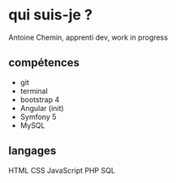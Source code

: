 # qui suis-je ?
Antoine Chemin, apprenti dev, work in progress

## compétences
- git
- terminal
- bootstrap 4
- Angular (init)
- Symfony 5
- MySQL

## langages
HTML
CSS
JavaScript
PHP
SQL
